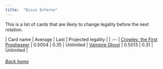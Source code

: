 ```yaml
---
title:  "Disco Inferno"
---
```


This is a list of cards that are likely to change legality before the next rotation.

| Card name | Average | Last | Projected legality |
| :-- |
[Crowley, the First Propheseer](https://db.ygoprodeck.com/card/?search=Crowley,%20the%20First%20Propheseer) | 0.5004 | 0.35 | Unlimited |
[Vampire Ghost](https://db.ygoprodeck.com/card/?search=Vampire%20Ghost) | 0.5013 | 0.31 | Unlimited |

###### [Back home](index)